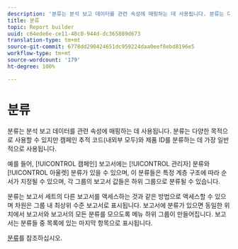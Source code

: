 ```yaml
---
description: '분류는 분석 보고 데이터를 관련 속성에 매핑하는 데 사용됩니다. 분류는 다양한 목적으로 사용할 수 있지만 캠페인 추적 코드(내외부 모두)와 제품 ID를 분류하는 데 가장 일반적으로 사용됩니다. '
title: 분류
topic: Report builder
uuid: c64ede6e-ce11-48c0-944d-dc365809d673
translation-type: tm+mt
source-git-commit: 6778dd290424651dc959224daa0eef8ebd8196e5
workflow-type: tm+mt
source-wordcount: '179'
ht-degree: 100%

---
```



# 분류

분류는 분석 보고 데이터를 관련 속성에 매핑하는 데 사용됩니다. 분류는 다양한 목적으로 사용할 수 있지만 캠페인 추적 코드(내외부 모두)와 제품 ID를 분류하는 데 가장 일반적으로 사용됩니다. 

예를 들어, [!UICONTROL 캠페인] 보고서에는 [!UICONTROL 관리자] 분류와 [!UICONTROL 아울렛] 분류가 있을 수 있으며, 이 분류들은 특정 계층 구조에 따라 순서가 지정될 수 있으며, 각 그룹의 보고서 값들은 하위 그룹으로 분류될 수 있습니다.

분류는 보고서 세트의 다른 보고서를 액세스하는 것과 같은 방법으로 액세스할 수 있으며 차원은 그룹 내 최상위 수준 보고서로 표시됩니다. 보고서에 분류가 있으면 동일한 위치에서 보고서와 보고서의 모든 분류를 모으도록 메뉴 하위 그룹이 만들어집니다. 보고서는 분류들 중 목록에 있는 마지막 항목으로 표시됩니다.

[분류](/help/components/classifications/c-classifications.md)를 참조하십시오.
